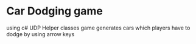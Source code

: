 # Car Dodging game

using c# UDP Helper classes
game generates cars which players have to dodge by using arrow keys

